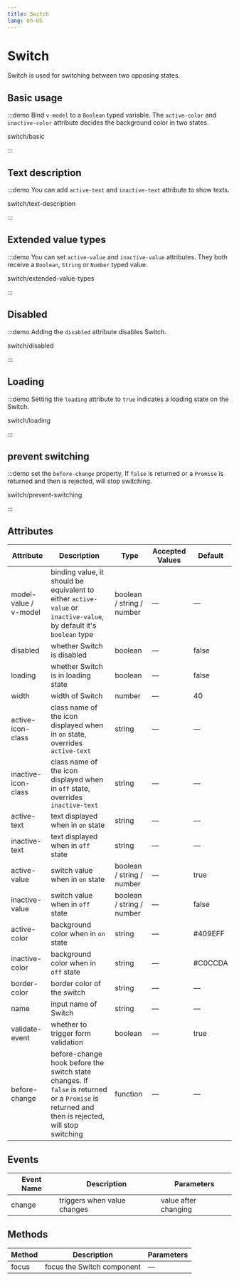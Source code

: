 ```yaml
---
title: Switch
lang: en-US
---
```


# Switch

Switch is used for switching between two opposing states.

## Basic usage

:::demo Bind `v-model` to a `Boolean` typed variable. The `active-color` and `inactive-color` attribute decides the background color in two states.

switch/basic

:::

## Text description

:::demo You can add `active-text` and `inactive-text` attribute to show texts.

switch/text-description

:::

## Extended value types

:::demo You can set `active-value` and `inactive-value` attributes. They both receive a `Boolean`, `String` or `Number` typed value.

switch/extended-value-types

:::

## Disabled

:::demo Adding the `disabled` attribute disables Switch.

switch/disabled

:::

## Loading

:::demo Setting the `loading` attribute to `true` indicates a loading state on the Switch.

switch/loading

:::

## prevent switching

:::demo set the `before-change` property, If `false` is returned or a `Promise` is returned and then is rejected, will stop switching.

switch/prevent-switching

:::

## Attributes

| Attribute             | Description                                                                                                                                     | Type                      | Accepted Values | Default |
| --------------------- | ----------------------------------------------------------------------------------------------------------------------------------------------- | ------------------------- | --------------- | ------- |
| model-value / v-model | binding value, it should be equivalent to either `active-value` or `inactive-value`, by default it's `boolean` type                             | boolean / string / number | —               | —       |
| disabled              | whether Switch is disabled                                                                                                                      | boolean                   | —               | false   |
| loading               | whether Switch is in loading state                                                                                                              | boolean                   | —               | false   |
| width                 | width of Switch                                                                                                                                 | number                    | —               | 40      |
| active-icon-class     | class name of the icon displayed when in `on` state, overrides `active-text`                                                                    | string                    | —               | —       |
| inactive-icon-class   | class name of the icon displayed when in `off` state, overrides `inactive-text`                                                                 | string                    | —               | —       |
| active-text           | text displayed when in `on` state                                                                                                               | string                    | —               | —       |
| inactive-text         | text displayed when in `off` state                                                                                                              | string                    | —               | —       |
| active-value          | switch value when in `on` state                                                                                                                 | boolean / string / number | —               | true    |
| inactive-value        | switch value when in `off` state                                                                                                                | boolean / string / number | —               | false   |
| active-color          | background color when in `on` state                                                                                                             | string                    | —               | #409EFF |
| inactive-color        | background color when in `off` state                                                                                                            | string                    | —               | #C0CCDA |
| border-color          | border color of the switch                                                                                                                      | string                    | —               | —       |
| name                  | input name of Switch                                                                                                                            | string                    | —               | —       |
| validate-event        | whether to trigger form validation                                                                                                              | boolean                   | —               | true    |
| before-change         | before-change hook before the switch state changes. If `false` is returned or a `Promise` is returned and then is rejected, will stop switching | function                  | —               | —       |

## Events

| Event Name | Description                 | Parameters           |
| ---------- | --------------------------- | -------------------- |
| change     | triggers when value changes | value after changing |

## Methods

| Method | Description                | Parameters |
| ------ | -------------------------- | ---------- |
| focus  | focus the Switch component | —          |
